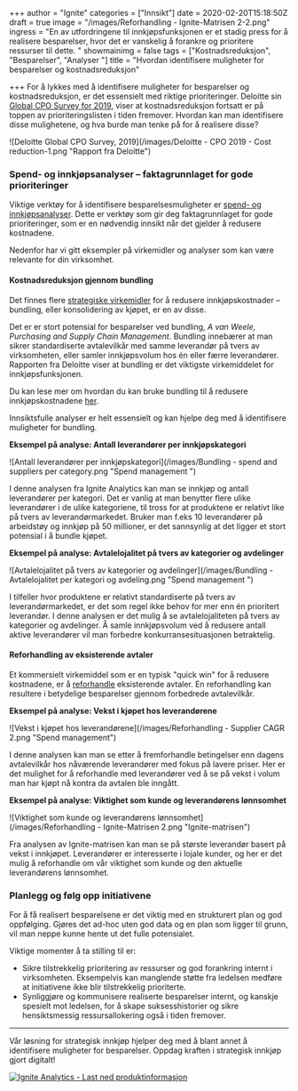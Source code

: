 +++
author = "Ignite"
categories = ["Innsikt"]
date = 2020-02-20T15:18:50Z
draft = true
image = "/images/Reforhandling - Ignite-Matrisen 2-2.png"
ingress = "En av utfordringene til innkjøpsfunksjonen er et stadig press for å realisere besparelser, hvor det er vanskelig å forankre og prioritere ressurser til dette. "
showmainimg = false
tags = ["Kostnadsreduksjon", "Besparelser", "Analyser "]
title = "Hvordan identifisere muligheter for besparelser og kostnadsreduksjon"

+++
For å lykkes med å identifisere muligheter for besparelser og kostnadsreduksjon, er det essensielt med riktige prioriteringer. Deloitte sin [Global CPO Survey for 2019](https://www2.deloitte.com/nl/nl/pages/strategy-analytics-and-ma/articles/global-cpo-survey.html "Deloitte Global CPO Survey 2019"), viser at kostnadsreduksjon fortsatt er på toppen av prioriteringslisten i tiden fremover. Hvordan kan man identifisere disse mulighetene, og hva burde man tenke på for å realisere disse?

![Deloitte Global CPO Survey, 2019](/images/Deloitte - CPO 2019 - Cost reduction-1.png "Rapport fra Deloitte")

### Spend- og innkjøpsanalyser – faktagrunnlaget for gode prioriteringer

Viktige verktøy for å identifisere besparelsesmuligheter er [spend- og innkjøpsanalyser](https://www.ignite.no/blogg/innsikt/hva-er-spendanalyse/ "Hva er spendanalyse?"). Dette er verktøy som gir deg faktagrunnlaget for gode prioriteringer, som er en nødvendig innsikt når det gjelder å redusere kostnadene.

Nedenfor har vi gitt eksempler på virkemidler og analyser som kan være relevante for din virksomhet.

#### **Kostnadsreduksjon gjennom bundling**

Det finnes flere [strategiske virkemidler](https://www.ignite.no/blogg/innsikt/8-virkemidler-for-å-redusere-innkjøpskostnadene/ "8 virkemidler for å redusere innkjøpskostnadene") for å redusere innkjøpskostnader – bundling, eller konsolidering av kjøpet, er en av disse.

Det er er stort potensial for besparelser ved bundling, _A van Weele, Purchasing and Supply Chain Management._ Bundling innebærer at man sikrer standardiserte avtalevilkår med samme leverandør på tvers av virksomheten, eller samler innkjøpsvolum hos én eller færre leverandører. Rapporten fra Deloitte viser at bundling er det viktigste virkemiddelet for innkjøpsfunksjonen.

Du kan lese mer om hvordan du kan bruke bundling til å redusere innkjøpskostnadene [her](https://www.ignite.no/blogg/cases/hvordan-bruke-bundling-til-å-redusere-innkjøpskostnadene/ "Hvordan bruke bundling til å redusere innkjøpskostnadene ").

Innsiktsfulle analyser er helt essensielt og kan hjelpe deg med å identifisere muligheter for bundling.

**Eksempel på analyse: Antall leverandører per innkjøpskategori**

![Antall leverandører per innkjøpskategori](/images/Bundling - spend and suppliers per category.png "Spend management ")

I denne analysen fra Ignite Analytics kan man se innkjøp og antall leverandører per kategori. Det er vanlig at man benytter flere ulike leverandører i de ulike kategoriene, til tross for at produktene er relativt like på tvers av leverandørmarkedet. Bruker man f.eks 10 leverandører på arbeidstøy og innkjøp på 50 millioner, er det sannsynlig at det ligger et stort potensial i å bundle kjøpet.

**Eksempel på analyse: Avtalelojalitet på tvers av kategorier og avdelinger**

![Avtalelojalitet på tvers av kategorier og avdelinger](/images/Bundling - Avtalelojalitet per kategori og avdeling.png "Spend management ")

I tilfeller hvor produktene er relativt standardiserte på tvers av leverandørmarkedet, er det som regel ikke behov for mer enn én prioritert leverandør. I denne analysen er det mulig å se avtalelojaliteten på tvers av kategorier og avdelinger. Å samle innkjøpsvolum ved å redusere antall aktive leverandører vil man forbedre konkurransesituasjonen betraktelig.

#### Reforhandling av eksisterende avtaler

Et kommersielt virkemiddel som er en typisk "quick win" for å redusere kostnadene, er å [reforhandle](https://www.ignite.no/blogg/cases/reforhandling-et-undervurdert-strategisk-virkemiddel/ "Reforhandling– et undervurdert strategisk virkemiddel?") eksisterende avtaler. En reforhandling kan resultere i betydelige besparelser gjennom forbedrede avtalevilkår.

**Eksempel på analyse: Vekst i kjøpet hos leverandørene**

![Vekst i kjøpet hos leverandørene](/images/Reforhandling - Supplier CAGR 2.png "Spend management")

I denne analysen kan man se etter å fremforhandle betingelser enn dagens avtalevilkår hos nåværende leverandører med fokus på lavere priser. Her er det mulighet for å reforhandle med leverandører ved å se på vekst i volum man har kjøpt nå kontra da avtalen ble inngått.

**Eksempel på analyse: Viktighet som kunde og leverandørens lønnsomhet**

![Viktighet som kunde og leverandørens lønnsomhet](/images/Reforhandling - Ignite-Matrisen 2.png "Ignite-matrisen")

Fra analysen av Ignite-matrisen kan man se på største leverandør basert på vekst i innkjøpet. Leverandører er interesserte i lojale kunder, og her er det mulig å reforhandle om vår viktighet som kunde og den aktuelle leverandørens lønnsomhet.

### Planlegg og følg opp initiativene

For å få realisert besparelsene er det viktig med en strukturert plan og god oppfølging. Gjøres det ad-hoc uten god data og en plan som ligger til grunn, vil man neppe kunne hente ut det fulle potensialet.

Viktige momenter å ta stilling til er:

* Sikre tilstrekkelig prioritering av ressurser og god forankring internt i virksomheten. Eksempelvis kan manglende støtte fra ledelsen medføre at initiativene ikke blir tilstrekkelig prioriterte.
* Synliggjøre og kommunisere realiserte besparelser internt, og kanskje spesielt mot ledelsen, for å skape suksesshistorier og sikre hensiktsmessig ressursallokering også i tiden fremover.

***

Vår løsning for strategisk innkjøp hjelper deg med å blant annet å identifisere muligheter for besparelser. Oppdag kraften i strategisk innkjøp gjort digitalt!

[![](https://www.ignite.no/images/Last%20ned%20produktinfo%20-%201200%20x100.png "Ignite Analytics - Last ned produktinformasjon")](https://www.ignite.no/ignite-analytics/produktinformasjon/ "Ignite Analytics - Last ned produktinformasjon")
